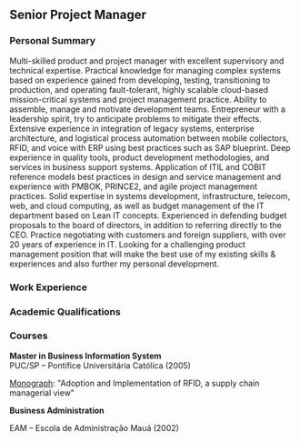 ## Senior Project Manager

### Personal Summary

Multi-skilled product and project manager with excellent supervisory and technical expertise. Practical knowledge for managing complex systems based on experience gained from developing, testing, transitioning to production, and operating fault-tolerant, highly scalable cloud-based mission-critical systems and project management practice. Ability to assemble, manage and motivate development teams. Entrepreneur with a leadership spirit, try to anticipate problems to mitigate their effects. Extensive experience in integration of legacy systems, enterprise architecture, and logistical process automation between mobile collectors, RFID, and voice with ERP using best practices such as SAP blueprint. Deep experience in quality tools, product development methodologies, and services in business support systems. Application of ITIL and COBIT reference models best practices in design and service management and experience with PMBOK, PRINCE2, and agile project management practices. Solid expertise in systems development, infrastructure, telecom, web, and cloud computing, as well as budget management of the IT department based on Lean IT concepts. Experienced in defending budget proposals to the board of directors, in addition to referring directly to the CEO. Practice negotiating with customers and foreign suppliers, with over 20 years of experience in IT. Looking for a challenging product management position that will make the best use of my existing skills & experiences and also further my personal development.

### Work Experience
### Academic Qualifications
### Courses

 **Master in Business Information System**<br>
  PUC/SP – Pontífice Universitária Católica (2005)
  
  [Monograph](http://mbis.pucsp.br/biblioteca/quental_resumo.php): "Adoption and Implementation of RFID, a supply chain managerial view"
  
 **Business Administration**
 
  EAM – Escola de Administração Mauá (2002)
